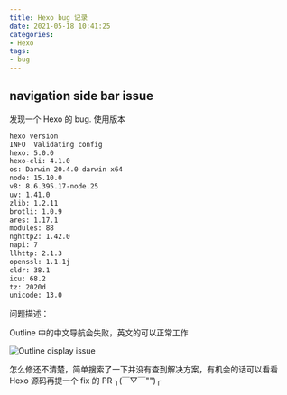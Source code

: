 ```yaml
---
title: Hexo bug 记录
date: 2021-05-18 10:41:25
categories:
- Hexo
tags:
- bug
---
```


## navigation side bar issue

发现一个 Hexo 的 bug. 使用版本

```txt
hexo version 
INFO  Validating config
hexo: 5.0.0
hexo-cli: 4.1.0
os: Darwin 20.4.0 darwin x64
node: 15.10.0
v8: 8.6.395.17-node.25
uv: 1.41.0
zlib: 1.2.11
brotli: 1.0.9
ares: 1.17.1
modules: 88
nghttp2: 1.42.0
napi: 7
llhttp: 2.1.3
openssl: 1.1.1j
cldr: 38.1
icu: 68.2
tz: 2020d
unicode: 13.0
```

问题描述：

Outline 中的中文导航会失败，英文的可以正常工作

![Outline display issue](outline.png)

怎么修还不清楚，简单搜索了一下并没有查到解决方案，有机会的话可以看看 Hexo 源码再提一个 fix 的 PR ╮(￣▽￣"")╭